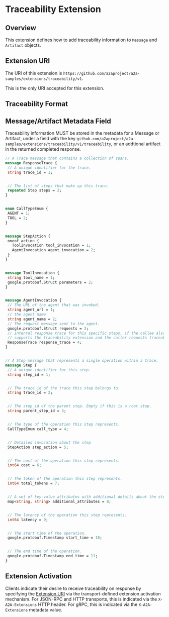 # Traceability Extension

## Overview

This extension defines how to add traceability information to `Message` and `Artifact`
objects.

## Extension URI

The URI of this extension is `https://github.com/a2aproject/a2a-samples/extensions/traceability/v1`.

This is the only URI accepted for this extension.

## Traceability Format



## Message/Artifact Metadata Field

Traceability information MUST be stored in the metadata for a Message or Artifact, under a
field with the key `github.com/a2aproject/a2a-samples/extensions/traceability/v1/traceability`,
or an addtional artifact in the returned completed response.

```proto
// A Trace message that contains a collection of spans.
message ResponseTrace {
 // A unique identifier for the trace.
 string trace_id = 1;


 // The list of steps that make up this trace.
 repeated Step steps = 2;
}


enum CallTypeEnum {
 AGENT = 1;
 TOOL = 2;
}


message StepAction {
 oneof action {
   ToolInvocation tool_invocation = 1;
   AgentInvocation agent_invocation = 2;
 }
}


message ToolInvocation {
 string tool_name = 1;
 google.protobuf.Struct parameters = 2;
}


message AgentInvocation {
 // The URL of the agent that was invoked.
 string agent_url = 1;
 // the agent name
 string agent_name = 2;
 // The request message sent to the agent.
 google.protobuf.Struct requests = 3;
 // intenral response trace for this specific steps, if the callee also
 // supports the traceability extension and the caller requests traceability.
 ResponseTrace response_trace = 4;
}


// A Step message that represents a single operation within a trace.
message Step {
 // A unique identifier for this step.
 string step_id = 1;


 // The trace_id of the trace this step belongs to.
 string trace_id = 2;


 // The step_id of the parent step. Empty if this is a root step.
 string parent_step_id = 3;


 // The type of the operation this step represents.
 CallTypeEnum call_type = 4;


 // Detailed invocation about the step
 StepAction step_action = 5;


 // The cost of the operation this step represents.
 int64 cost = 6;


 // The token of the operation this step represents.
 int64 total_tokens = 7;


 // A set of key-value attributes with additional details about the step.
 map<string, string> additional_attributes = 8;


 // The latency of the operation this step represents.
 int64 latency = 9;


 // The start time of the operation.
 google.protobuf.Timestamp start_time = 10;


 // The end time of the operation.
 google.protobuf.Timestamp end_time = 11;
}

```

## Extension Activation

Clients indicate their desire to receive traceability on response by specifying
the [Extension URI](#extension-uri) via the transport-defined extension
activation mechanism. For JSON-RPC and HTTP transports, this is indicated via
the `X-A2A-Extensions` HTTP header. For gRPC, this is indicated via the
`X-A2A-Extensions` metadata value.
